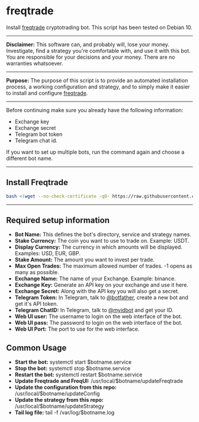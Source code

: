 # freqtrade

Install [freqtrade](https://github.com/freqtrade/freqtrade) cryptotrading bot. This script has been tested on Debian 10.

---

**Disclaimer:** This software can, and probably will, lose your money. Investigate, find a strategy you're comfortable with, and use it with this bot. You are responsible for your decisions and your money. There are no warranties whatsoever.

---

**Purpose:** The purpose of this script is to provide an automated installation process, a working configuration and strategy, and to simply make it easier to install and configure [freqtrade](https://github.com/freqtrade/freqtrade).

---

Before continuing make sure you already have the following information:

- Exchange key
- Exchange secret
- Telegram bot token
- Telegram chat id.

If you want to set up multiple bots, run the command again and choose a different bot name.

---

## Install Freqtrade
```bash
bash <(wget --no-check-certificate -qO- https://raw.githubusercontent.com/aristosv/freqtrade/main/install)
```
---
## Required setup information
- **Bot Name:** This defines the bot's directory, service and strategy names.
- **Stake Currency:** The coin you want to use to trade on. Example: USDT.
- **Display Currency:** The currency in which amounts will be displayed. Examples: USD, EUR, GBP.
- **Stake Amount:** The amount you want to invest per trade.
- **Max Open Trades:** The maximum allowed number of trades. -1 opens as many as possible.
- **Exchange Name:** The name of your Exchange. Example: binance.
- **Exchange Key:** Generate an API key on your exchange and use it here.
- **Exchange Secret:** Along with the API key you will also get a secret.
- **Telegram Token:** In Telegram, talk to [@botfather](https://t.me/BotFather), create a new bot and get it's API token.
- **Telegram ChatID:** In Telegram, talk to [@myidbot](https://t.me/myidbot) and get your ID.
- **Web UI user:** The username to login on the web interface of the bot.
- **Web UI pass:** The password to login on the web interface of the bot.
- **Web UI Port:** The port to use for the web interface.

## Common Usage
- **Start the bot:** systemctl start $botname.service
- **Stop the bot:** systemctl stop $botname.service
- **Restart the bot:** systemctl restart $botname.service
- **Update Freqtrade and FreqUI:** /usr/local/$botname/updateFreqtrade
- **Update the configuration from this repo:** /usr/local/$botname/updateConfig
- **Update the strategy from this repo:** /usr/local/$botname/updateStrategy
- **Tail log file:** tail -f /var/log/$botname.log
